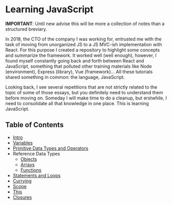 # Learning JavaScript

**IMPORTANT**: Until new advise this will be more a collection of notes than a structured breviary.

In 2018, the CTO of the company I was working for, entrusted me with the task of moving from unorganized JS to a JS MVC-ish implementation with React. For this purpose I created a repository to highlight some concepts and summarize the framework. It worked well (well enough), however, I found myself constantly going back and forth between React and JavaScript, something that polluted other training materials like Node (environment), Express (library), Vue (framework)... All these tutorials shared something in common: the language, JavaScript.

Looking back, I see several repetitions that are not strictly related to the topic of some of those essays, but you definitely need to understand them before moving on. Someday I will make time to do a cleanup, but erstwhile, I need to consolidate all that knowledge in one place. This is learning JavaScript.

## Table of Contents

- [Intro](./00_0_intro.md)
- [Variables](./00_1_variables.md)
- [Primitive Data Types and Operators](./001_0_data-types-and-operators.md)
- Reference Data Types
    - [Objects](./001_1_data-types-objects.md)
    - [Arrays](./001_2_data-types-arrays.md)
    - [Functions](./001_3_data-types-functions.md)
- [Statements and Loops](./002_0_statements-and-loops.md)
- [Currying](./004_1_currying.md)
- [Scope](./005_0_scope.md)
- [This](./005_1_this.md)
- [Closures](./006_0_closures.md)